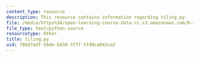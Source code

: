 ```yaml
---
content_type: resource
description: This resource contains information regarding tiling.py.
file: /media/https%3A/open-learning-course-data-rc.s3.amazonaws.com/6-s095-programming-for-the-puzzled-january-iap-2018/786d7adf56debd303fff5f49ca042ca2_tiling.py
file_type: text/python-source
resourcetype: Other
title: tiling.py
uid: 786d7adf-56de-bd30-3fff-5f49ca042ca2
---
```

